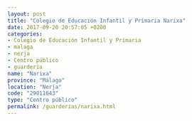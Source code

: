 ```yaml
---
layout: post
title: "Colegio de Educación Infantil y Primaria Narixa"
date: 2017-09-20 20:57:05 +0200
categories:
- Colegio de Educación Infantil y Primaria
- malaga
- nerja
- Centro público
- guarderia
name: "Narixa"
province: "Málaga"
location: "Nerja"
code: "29011643"
type: "Centro público"
permalink: /guarderias/narixa.html
---
```

